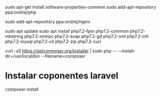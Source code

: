 sudo apt-get install software-properties-common
sudo add-apt-repository ppa:ondrej/php

sudo add-apt-repository ppa:ondrej/nginx

sudo apt update
sudo apt install php7.2-fpm php7.2-common php7.2-mbstring php7.2-xmlrpc php7.2-soap php7.2-gd php7.2-xml php7.2-intl php7.2-mysql php7.2-cli php7.2-zip php7.2-curl

curl -sS https://getcomposer.org/installer | sudo php -- --install-dir=/usr/local/bin --filename=composer

# Instalar coponentes laravel

composer install




